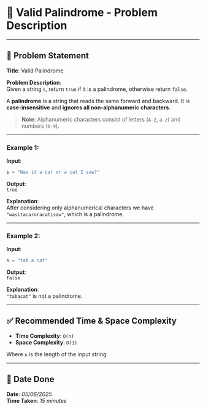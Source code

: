 # 🧮 Valid Palindrome - Problem Description

---

## 📌 Problem Statement

**Title**: Valid Palindrome

**Problem Description**:  
Given a string `s`, return `true` if it is a palindrome, otherwise return `false`.

A **palindrome** is a string that reads the same forward and backward. It is **case-insensitive** and **ignores all non-alphanumeric characters**.

> **Note**: Alphanumeric characters consist of letters (`A-Z`, `a-z`) and numbers (`0-9`).

---

### Example 1:
**Input**:  
```python
s = "Was it a car or a cat I saw?"
```

**Output**:  
`true`

**Explanation**:  
After considering only alphanumerical characters we have `"wasitacaroracatisaw"`, which is a palindrome.

---

### Example 2:
**Input**:  
```python
s = "tab a cat"
```

**Output**:  
`false`

**Explanation**:  
`"tabacat"` is not a palindrome.

---

## ✅ Recommended Time & Space Complexity

- **Time Complexity**: `O(n)`  
- **Space Complexity**: `O(1)`  

Where `n` is the length of the input string.

---

## 📅 Date Done

**Date**: *05/06/2025*  
**Time Taken**: *15 minutes*
